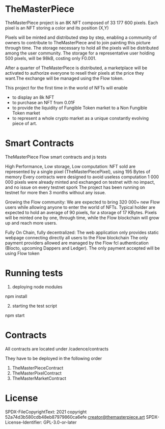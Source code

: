 # TheMasterPiece

TheMasterPiece project is an 8K NFT composed of 33 177 600 pixels.
Each pixel is an NFT storing a color and its position (X,Y)

Pixels will be minted and distributed step by step, enabling a community of owners to contribute to TheMasterPiece and to join painting this picture through time.
The storage necessary to hold all the pixels will be distributed among the user community. The storage for a representative user holding 500 pixels, will be 98kB, costing only F0.001.

After a quarter of TheMasterPiece is distributed, a marketplace will be activated to authorize everyone to resell their pixels at the price they want.The exchange will be managed using the Flow token.

This project for the first time in the world of NFTs will enable
 - to display an 8k NFT
 - to purchase an NFT from 0.01F
 - to provide the liquidity of Fungible Token market to a Non Fungible Token market
 - to represent a whole crypto market as a unique constantly evolving piece of art.

# Smart Contracts
TheMasterPiece Flow smart contracts and js tests

High Performance, Low storage, Low computation:
NFT sold are represented by a single pixel (TheMasterPiecePixel), using 195 Bytes of memory
Every contracts were designed to avoid useless computation
1 000 000 pixels were already minted and exchanged on testnet with no impact, and no issue on every testnet spork
The project has been running on testnet for more then 3 months without any issue.

Growing the Flow community:
We are expected to bring 320 000+ new Flow users while allowing anyone to enter the world of NFTs.
Typical holder are expected to hold an average of 90 pixels, for a storage of 17 KBytes.
Pixels will be minted one by one, through time, while the Flow blockchain will grow up and reach more users.

Fully On Chain, fully decentralized:
The web application only provides static webpage connecting directly all users to the Flow blockchain
The only payment providers allowed are managed by the Flow fcl authentication (Blocto, upcoming Dappers and Ledger).
The only payment accepted will be using Flow token


# Running tests
1) deploying node modules

npm install

2) starting the test script

npm start


# Contracts
All contracts are located under /cadence/contracts

They have to be deployed in the following order

1. TheMasterPieceContract
2. TheMasterPixelContract
3. TheMasterMarketContract


# License
SPDX-FileCopyrightText: 2021 copyright 52a74d3b580cdb48eb87979860ca6efe <creator@themasterpiece.art>
SPDX-License-Identifier: GPL-3.0-or-later
